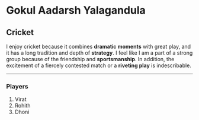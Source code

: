 # Gokul Aadarsh Yalagandula
## Cricket
I enjoy cricket because it combines **dramatic moments** with great play, and it has a long tradition and depth of **strategy**. I feel like I am a part of a strong group because of the friendship and **sportsmanship**. In addition, the excitement of a fiercely contested match or a **riveting play** is indescribable.

***

### Players

 1. Virat
 2. Rohith
 3. Dhoni